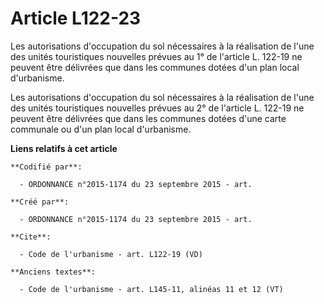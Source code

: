 # Article L122-23

Les autorisations d'occupation du sol nécessaires à la réalisation de l'une des unités touristiques nouvelles prévues au 1°
de l'article L. 122-19 ne peuvent être délivrées que dans les communes dotées d'un plan local d'urbanisme. 

Les autorisations d'occupation du sol nécessaires à la réalisation de l'une des unités touristiques nouvelles prévues au 2°
de l'article L. 122-19 ne peuvent être délivrées que dans les communes dotées d'une carte communale ou d'un plan local
d'urbanisme.

**Liens relatifs à cet article**

	**Codifié par**:

	  - ORDONNANCE n°2015-1174 du 23 septembre 2015 - art.

	**Créé par**:

	  - ORDONNANCE n°2015-1174 du 23 septembre 2015 - art.

	**Cite**:

	  - Code de l'urbanisme - art. L122-19 (VD)

	**Anciens textes**:

	  - Code de l'urbanisme - art. L145-11, alinéas 11 et 12 (VT)
